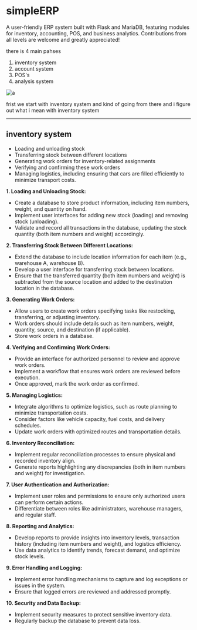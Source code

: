 # simpleERP
A user-friendly ERP system built with Flask and MariaDB, featuring modules for inventory, accounting, POS, and business analytics. Contributions from all levels are welcome and greatly appreciated!

there is 4 main pahses 
1. inventory system
1. account system
1. POS's
1. analysis system

![a](https://github.com/MhmedRjb/simpleERP/assets/72052305/81343208-4c54-4725-a6ff-c6ff14772cbe)

frist we start with inventory system and kind of going from there
and i figure out what i mean with inventory system

---------
## inventory system 
- Loading and unloading stock
- Transferring stock between different locations
- Generating work orders for inventory-related assignments
- Verifying and confirming these work orders
- Managing logistics, including ensuring that cars are filled efficiently to minimize transport costs.
  
**1. Loading and Unloading Stock:**

  - Create a database to store product information, including item numbers, weight, and quantity on hand.
  - Implement user interfaces for adding new stock (loading) and removing stock (unloading).
  - Validate and record all transactions in the database, updating the stock quantity (both item numbers and weight) accordingly.

**2. Transferring Stock Between Different Locations:**

- Extend the database to include location information for each item (e.g., warehouse A, warehouse B).
- Develop a user interface for transferring stock between locations.
- Ensure that the transferred quantity (both item numbers and weight) is subtracted from the source location and added to the destination location in the database.

**3. Generating Work Orders:**
  - Allow users to create work orders specifying tasks like restocking, transferring, or adjusting inventory.
  - Work orders should include details such as item numbers, weight, quantity, source, and destination (if applicable).
  - Store work orders in a database.

**4. Verifying and Confirming Work Orders:**

  - Provide an interface for authorized personnel to review and approve work orders.
  - Implement a workflow that ensures work orders are reviewed before execution.
  - Once approved, mark the work order as confirmed.

**5. Managing Logistics:**

  - Integrate algorithms to optimize logistics, such as route planning to minimize transportation costs.
  - Consider factors like vehicle capacity, fuel costs, and delivery schedules.
  - Update work orders with optimized routes and transportation details.

**6. Inventory Reconciliation:**

  - Implement regular reconciliation processes to ensure physical and recorded inventory align.
  - Generate reports highlighting any discrepancies (both in item numbers and weight) for investigation.

**7. User Authentication and Authorization:**

  - Implement user roles and permissions to ensure only authorized users can perform certain actions.
  - Differentiate between roles like administrators, warehouse managers, and regular staff.

**8. Reporting and Analytics:**

  - Develop reports to provide insights into inventory levels, transaction history (including item numbers and weight), and logistics efficiency.
  - Use data analytics to identify trends, forecast demand, and optimize stock levels.

**9. Error Handling and Logging:**

  - Implement error handling mechanisms to capture and log exceptions or issues in the system.
  - Ensure that logged errors are reviewed and addressed promptly.

**10. Security and Data Backup:**

  - Implement security measures to protect sensitive inventory data.
  - Regularly backup the database to prevent data loss.
